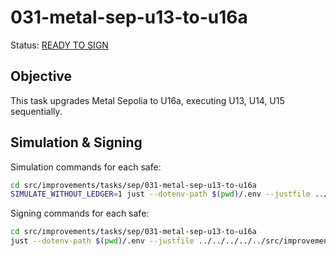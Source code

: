# 031-metal-sep-u13-to-u16a

Status: [READY TO SIGN]()

## Objective

This task upgrades Metal Sepolia to U16a, executing U13, U14, U15 sequentially.

## Simulation & Signing

Simulation commands for each safe:
```bash
cd src/improvements/tasks/sep/031-metal-sep-u13-to-u16a
SIMULATE_WITHOUT_LEDGER=1 just --dotenv-path $(pwd)/.env --justfile ../../../../../src/improvements/justfile simulate council
```

Signing commands for each safe:
```bash
cd src/improvements/tasks/sep/031-metal-sep-u13-to-u16a
just --dotenv-path $(pwd)/.env --justfile ../../../../../src/improvements/justfile sign foundation
```
